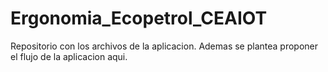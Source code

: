 # Ergonomia_Ecopetrol_CEAIOT
Repositorio con los archivos de la aplicacion. Ademas se plantea proponer el flujo de la aplicacion aqui.

